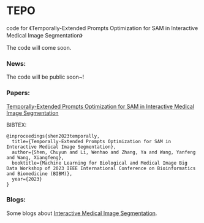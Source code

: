 # TEPO
code for 《Temporally-Extended Prompts Optimization for SAM in Interactive Medical Image Segmentation》

The code will come soon.
### News:
The code will be public soon~!

### Papers:
[Temporally-Extended Prompts Optimization for SAM in Interactive Medical Image Segmentation](https://arxiv.org/pdf/2306.08958.pdf)

BIBTEX:
```
@inproceedings{shen2023temporally,
  title={Temporally-Extended Prompts Optimization for SAM in Interactive Medical Image Segmentation},
  author={Shen, Chuyun and Li, Wenhao and Zhang, Ya and Wang, Yanfeng and Wang, Xiangfeng},
  booktitle={Machine Learning for Biological and Medical Image Big Data Workshop of 2023 IEEE International Conference on Bioinformatics and Biomedicine (BIBM)},
  year={2023}
}
```

### Blogs:
Some blogs about [Interactive Medical Image Segmentation](https://interactive-medical-image-segmentation.github.io/).


